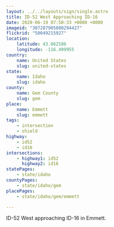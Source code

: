 ```yaml
---
layout: ../../layouts/sign/single.astro
title: ID-52 West Approaching ID-16
date: 2020-06-19 07:50:33 +0000 +0000
imageid: "307287905800294427"
flickrid: "50049215927"
location:
    latitude: 43.862586
    longitude: -116.499955
country:
    name: United States
    slug: united-states
state:
    name: Idaho
    slug: idaho
county:
    name: Gem County
    slug: gem
place:
    name: Emmett
    slug: emmett
tags:
    - intersection
    - shield
highway:
    - id52
    - id16
intersections:
    - highway1: id52
      highway2: id16
statePages:
    - state/idaho
countyPages:
    - state/idaho/gem
placePages:
    - state/idaho/gem/emmett

---
```

ID-52 West approaching ID-16 in Emmett.